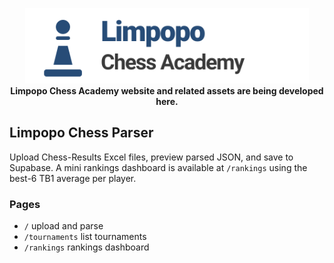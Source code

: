 <p align="center">
  <picture>
    <source media="(min-width: 1024px)" srcset="./public/lca_mark.svg" />
    <img src="./public/lca_mark.svg" alt="Limpopo Chess Academy" style="max-width: 820px; width: 90%; height: auto;" />
  </picture>

  <br />
  <strong>Limpopo Chess Academy website and related assets are being developed here.</strong>
  <br />
</p>

## Limpopo Chess Parser

Upload Chess-Results Excel files, preview parsed JSON, and save to Supabase. A mini rankings dashboard is available at `/rankings` using the best-6 TB1 average per player.

### Pages
- `/` upload and parse
- `/tournaments` list tournaments
- `/rankings` rankings dashboard

